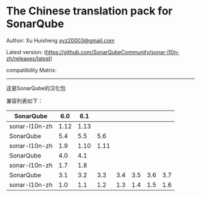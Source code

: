 The Chinese translation pack for SonarQube
=======

Author: Xu Huisheng <xyz20003@gmail.com>

Latest version: (https://github.com/SonarQubeCommunity/sonar-l10n-zh/releases/latest)

compatibility Matrix: 

---

这是SonarQube的汉化包

兼容列表如下：

SonarQube     |6.0 |6.1 |    |    |   |   |   |
--------------|----|----|----|----|---|---|---|
sonar-l10n-zh |1.12|1.13|    |    |   |   |   |
SonarQube     |5.4 |5.5 |5.6 |    |   |   |   |
sonar-l10n-zh |1.9 |1.10|1.11|    |   |   |   |
SonarQube     |4.0 |4.1 |    |    |   |   |   |
sonar-l10n-zh |1.7 |1.8 |    |    |   |   |   |
SonarQube     |3.1 |3.2 |3.3 |3.4 |3.5|3.6|3.7|
sonar-l10n-zh |1.0 |1.1 |1.2 |1.3 |1.4|1.5|1.6|

